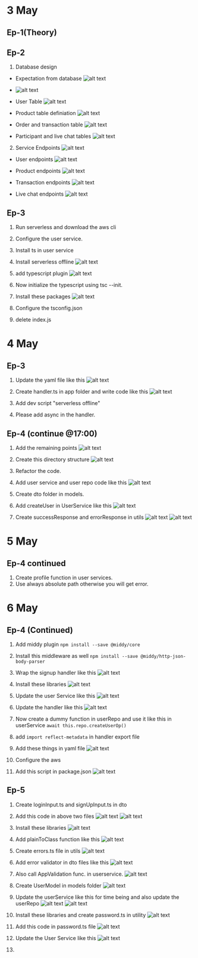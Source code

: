# 3 May

## Ep-1(Theory)

## Ep-2

1. Database design

- Expectation from database
  ![alt text](image-13.png)
- ![alt text](image-14.png)

- User Table
  ![alt text](image-15.png)

- Product table definiation
  ![alt text](image-16.png)

- Order and transaction table
  ![alt text](image-17.png)

- Participant and live chat tables
  ![alt text](image-18.png)

2. Service Endpoints
   ![alt text](image-20.png)

- User endpoints
  ![alt text](image-21.png)

- Product endpoints
  ![alt text](image-22.png)

- Transaction endpoints
  ![alt text](image-23.png)

- Live chat endpoints
  ![alt text](image-24.png)

## Ep-3

1. Run serverless and download the aws cli
2. Configure the user service.
3. Install ts in user service
4. Install serverless offline
   ![alt text](image-25.png)
5. add typescript plugin
   ![alt text](image-26.png)

6. Now initialize the typescript using tsc --init.
7. Install these packages
   ![alt text](image-27.png)

8. Configure the tsconfig.json
9. delete index.js

# 4 May

## Ep-3

1. Update the yaml file like this
   ![alt text](image-28.png)

2. Create handler.ts in app folder and write code like this
   ![alt text](image-29.png)

3. Add dev script "serverless offline"
4. Please add async in the handler.

## Ep-4 (continue @17:00)

1. Add the remaining points
   ![alt text](image-30.png)

2. Create this directory structure
   ![alt text](image-31.png)

3. Refactor the code.
4. Add user service and user repo code like this
   ![alt text](image-32.png)

5. Create dto folder in models.
6. Add createUser in UserService like this
   ![alt text](image-33.png)

7. Create successResponse and errorResponse in utils
   ![alt text](image-34.png)
   ![alt text](image-35.png)

# 5 May

## Ep-4 continued

1. Create profile function in user services.
2. Use always absolute path otherwise you will get error.

# 6 May

## Ep-4 (Continued)

1. Add middy plugin `npm install --save @middy/core`
2. Install this middleware as well `npm install --save @middy/http-json-body-parser`
3. Wrap the signup handler like this
   ![alt text](image-36.png)
4. Install these libraries
   ![alt text](image-37.png)

5. Update the user Service like this
   ![alt text](image-38.png)

6. Update the handler like this
   ![alt text](image-39.png)

7. Now create a dummy function in userRepo and use it like this in userService `await this.repo.createUserOp()`
8. add `import reflect-metadata` in handler export file
9. Add these things in yaml file
   ![alt text](image-40.png)

10. Configure the aws
11. Add this script in package.json
    ![alt text](image-41.png)

## Ep-5

1. Create loginInput.ts and signUpInput.ts in dto
2. Add this code in above two files
   ![alt text](image-42.png)
   ![alt text](image-43.png)

3. Install these libraries
   ![alt text](image-44.png)

4. Add plainToClass function like this
   ![alt text](image-45.png)

5. Create errors.ts file in utils
   ![alt text](image-46.png)

6. Add error validator in dto files like this
   ![alt text](image-47.png)

7. Also call AppValidation func. in userservice.
   ![alt text](image-48.png)

8. Create UserModel in models folder
   ![alt text](image-49.png)

9. Update the userService like this for time being and also update the userRepo
   ![alt text](image-50.png)
   ![alt text](image-51.png)

10. Install these libraries and create password.ts in utility
    ![alt text](image-52.png)

11. Add this code in password.ts file
    ![alt text](image-53.png)

12. Update the User Service like this
    ![alt text](image-54.png)

13. 
